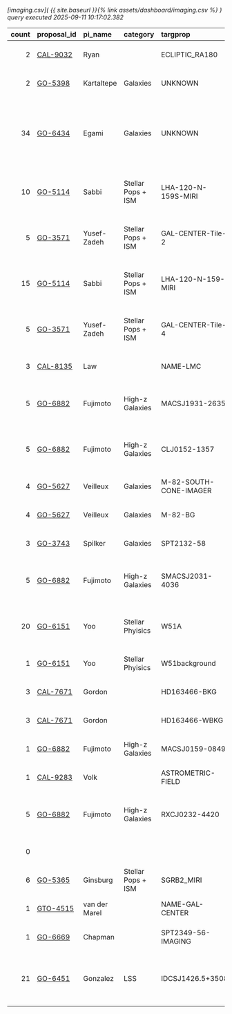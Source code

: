 
*[imaging.csv]( {{ site.baseurl }}{% link assets/dashboard/imaging.csv %} ) query executed 2025-09-11 10:17:02.382*

|   count | proposal_id                                                              | pi_name       | category           | targprop               | coords                                                                                               | exp_type           | bandpass                                            | observed         | release              |
|--------:|:-------------------------------------------------------------------------|:--------------|:-------------------|:-----------------------|:-----------------------------------------------------------------------------------------------------|:-------------------|:----------------------------------------------------|:-----------------|:---------------------|
|       2 | [CAL-9032](https://www.stsci.edu/jwst-program-info/visits/?program=9032) | Ryan          |                    | ECLIPTIC_RA180         | [j185928m4353](https://www.legacysurvey.org/viewer?ra=284.87254&dec=-43.88920&layer=ls-dr10&zoom=13) | NRC_WFSS           | F277W-GRISMR                                        | 2025-08-28 19:52 | 2025-08-29 00:50     |
|       2 | [GO-5398](https://www.stsci.edu/jwst-program-info/visits/?program=5398)  | Kartaltepe    | Galaxies           | UNKNOWN                | [j095904p0144](https://www.legacysurvey.org/viewer?ra=149.76302&dec=1.73685&layer=ls-dr10&zoom=13)   | NRC_WFSS           | F322W2-GRISMR                                       | 2025-04-14 03:51 | 2025-08-30 17:42     |
|      34 | [GO-6434](https://www.stsci.edu/jwst-program-info/visits/?program=6434)  | Egami         | Galaxies           | UNKNOWN                | [j093056p0151](https://www.legacysurvey.org/viewer?ra=142.73024&dec=1.85593&layer=ls-dr10&zoom=13)   | NRC_WFSS           | F356W-GRISMC F356W-GRISMR F444W-GRISMC F444W-GRISMR | 2025-05-25 06:09 | 2025-08-31 02:35     |
|      10 | [GO-5114](https://www.stsci.edu/jwst-program-info/visits/?program=5114)  | Sabbi         | Stellar Pops + ISM | LHA-120-N-159S-MIRI    | [j054004m6951](https://www.legacysurvey.org/viewer?ra=85.01958&dec=-69.84183&layer=ls-dr10&zoom=13)  | MIR_IMAGE          | F1000W F1280W F1500W F2100W F770W                   | 2024-08-31 03:14 | 2025-08-31 05:07     |
|       5 | [GO-3571](https://www.stsci.edu/jwst-program-info/visits/?program=3571)  | Yusef-Zadeh   | Stellar Pops + ISM | GAL-CENTER-Tile-2      | [j174536m2900](https://www.legacysurvey.org/viewer?ra=266.40002&dec=-29.00677&layer=ls-dr10&zoom=13) | MIR_IMAGE          | F1000W F1280W F1500W F560W F770W                    | 2024-08-31 11:00 | 2025-08-31 14:50     |
|      15 | [GO-5114](https://www.stsci.edu/jwst-program-info/visits/?program=5114)  | Sabbi         | Stellar Pops + ISM | LHA-120-N-159-MIRI     | [j053944m6946](https://www.legacysurvey.org/viewer?ra=84.93737&dec=-69.76628&layer=ls-dr10&zoom=13)  | MIR_IMAGE          | F1000W F1280W F1500W F2100W F770W                   | 2024-08-31 07:53 | 2025-08-31 19:02     |
|       5 | [GO-3571](https://www.stsci.edu/jwst-program-info/visits/?program=3571)  | Yusef-Zadeh   | Stellar Pops + ISM | GAL-CENTER-Tile-4      | [j174544m2902](https://www.legacysurvey.org/viewer?ra=266.43166&dec=-29.02798&layer=ls-dr10&zoom=13) | MIR_IMAGE          | F1000W F1280W F1500W F560W F770W                    | 2024-09-01 12:33 | 2025-09-01 13:28     |
|       3 | [CAL-8135](https://www.stsci.edu/jwst-program-info/visits/?program=8135) | Law           |                    | NAME-LMC               | [j052336m6945](https://www.legacysurvey.org/viewer?ra=80.89418&dec=-69.75611&layer=ls-dr10&zoom=13)  | MIR_IMAGE          | F1000W F2100W F2550W                                | 2025-09-01 05:03 | 2025-09-01 14:38     |
|       5 | [GO-6882](https://www.stsci.edu/jwst-program-info/visits/?program=6882)  | Fujimoto      | High-z Galaxies    | MACSJ1931-2635         | [j193148m2635](https://www.legacysurvey.org/viewer?ra=292.95708&dec=-26.57611&layer=ls-dr10&zoom=13) | NIS_IMAGE          | F115W F150W F200W F277W F356W                       | 2025-09-01 03:24 | 2025-09-02 08:11     |
|       5 | [GO-6882](https://www.stsci.edu/jwst-program-info/visits/?program=6882)  | Fujimoto      | High-z Galaxies    | CLJ0152-1357           | [j015244m1358](https://www.legacysurvey.org/viewer?ra=28.17875&dec=-13.95861&layer=ls-dr10&zoom=13)  | NIS_IMAGE          | F115W F150W F200W F277W F356W                       | 2025-09-02 23:19 | 2025-09-03 06:19     |
|       4 | [GO-5627](https://www.stsci.edu/jwst-program-info/visits/?program=5627)  | Veilleux      | Galaxies           | M-82-SOUTH-CONE-IMAGER | [j095552p6940](https://www.legacysurvey.org/viewer?ra=148.96969&dec=69.66688&layer=ls-dr10&zoom=13)  | MIR_IMAGE          | F1500W F1800W                                       | 2025-03-03 03:27 | 2025-09-03 22:14     |
|       4 | [GO-5627](https://www.stsci.edu/jwst-program-info/visits/?program=5627)  | Veilleux      | Galaxies           | M-82-BG                | [j095336p6942](https://www.legacysurvey.org/viewer?ra=148.40000&dec=69.69289&layer=ls-dr10&zoom=13)  | MIR_IMAGE          | F1500W F1800W                                       | 2025-03-03 05:20 | 2025-09-03 22:17     |
|       3 | [GO-3743](https://www.stsci.edu/jwst-program-info/visits/?program=3743)  | Spilker       | Galaxies           | SPT2132-58             | [j213244m5803](https://www.legacysurvey.org/viewer?ra=323.18009&dec=-58.04614&layer=ls-dr10&zoom=13) | MIR_IMAGE          | F1000W F560W F770W                                  | 2024-09-05 16:08 | 2025-09-05 19:43     |
|       5 | [GO-6882](https://www.stsci.edu/jwst-program-info/visits/?program=6882)  | Fujimoto      | High-z Galaxies    | SMACSJ2031-4036        | [j203152m4038](https://www.legacysurvey.org/viewer?ra=307.97196&dec=-40.62521&layer=ls-dr10&zoom=13) | NIS_IMAGE          | F115W F150W F200W F277W F356W                       | 2025-09-06 22:04 | 2025-09-07 20:15     |
|      20 | [GO-6151](https://www.stsci.edu/jwst-program-info/visits/?program=6151)  | Yoo           | Stellar Phyisics   | W51A                   | [j192344p1431](https://www.legacysurvey.org/viewer?ra=290.92555&dec=14.51306&layer=ls-dr10&zoom=13)  | MIR_IMAGE          | F1000W F1280W F2100W F560W F770W                    | 2024-09-08 12:47 | 2025-09-08 19:19     |
|       1 | [GO-6151](https://www.stsci.edu/jwst-program-info/visits/?program=6151)  | Yoo           | Stellar Phyisics   | W51background          | [j192356p1430](https://www.legacysurvey.org/viewer?ra=290.97914&dec=14.49170&layer=ls-dr10&zoom=13)  | MIR_IMAGE          | F2100W                                              | 2024-09-08 13:26 | 2025-09-08 19:32     |
|       3 | [CAL-7671](https://www.stsci.edu/jwst-program-info/visits/?program=7671) | Gordon        |                    | HD163466-BKG           | [j175324p6025](https://www.legacysurvey.org/viewer?ra=268.35570&dec=60.41334&layer=ls-dr10&zoom=13)  | MIR_IMAGE          | F770W                                               | 2025-09-07 14:33 | 2025-09-08 20:30     |
|       3 | [CAL-7671](https://www.stsci.edu/jwst-program-info/visits/?program=7671) | Gordon        |                    | HD163466-WBKG          | [j175224p6024](https://www.legacysurvey.org/viewer?ra=268.10570&dec=60.39668&layer=ls-dr10&zoom=13)  | MIR_IMAGE          | F770W                                               | 2025-09-07 15:33 | 2025-09-08 20:36     |
|       1 | [GO-6882](https://www.stsci.edu/jwst-program-info/visits/?program=6882)  | Fujimoto      | High-z Galaxies    | MACSJ0159-0849         | [j015948m0850](https://www.legacysurvey.org/viewer?ra=29.95583&dec=-8.83333&layer=ls-dr10&zoom=13)   | NIS_IMAGE          | F115W                                               | 2025-09-03 11:20 | 2025-09-09 16:29     |
|       1 | [CAL-9283](https://www.stsci.edu/jwst-program-info/visits/?program=9283) | Volk          |                    | ASTROMETRIC-FIELD      | [j052156m6930](https://www.legacysurvey.org/viewer?ra=80.48542&dec=-69.49836&layer=ls-dr10&zoom=13)  | NIS_IMAGE          | F200W                                               | 2025-09-09 12:51 | 2025-09-10 02:31     |
|       5 | [GO-6882](https://www.stsci.edu/jwst-program-info/visits/?program=6882)  | Fujimoto      | High-z Galaxies    | RXCJ0232-4420          | [j023220m4421](https://www.legacysurvey.org/viewer?ra=38.07542&dec=-44.34581&layer=ls-dr10&zoom=13)  | NIS_IMAGE          | F115W F150W F200W F277W F356W                       | 2025-09-10 09:31 | 2025-09-11 09:11     |
|       0 |                                                                          |               |                    |                        |                                                                                                      |                    |                                                     | **Now**          | **2025-09-11 10:17** |
|       6 | [GO-5365](https://www.stsci.edu/jwst-program-info/visits/?program=5365)  | Ginsburg      | Stellar Pops + ISM | SGRB2_MIRI             | [j174720m2824](https://www.legacysurvey.org/viewer?ra=266.83323&dec=-28.39742&layer=ls-dr10&zoom=13) | MIR_IMAGE          | F1280W F2550W F770W                                 | 2024-09-15 10:33 | 2025-09-15 20:15     |
|       1 | [GTO-4515](https://www.stsci.edu/jwst-program-info/visits/?program=4515) | van der Marel |                    | NAME-GAL-CENTER        | [j174540m2900](https://www.legacysurvey.org/viewer?ra=266.41683&dec=-29.00778&layer=ls-dr10&zoom=13) | NIS_IMAGE          | F140M                                               | 2024-09-17 22:25 | 2025-09-18 12:49     |
|       1 | [GO-6669](https://www.stsci.edu/jwst-program-info/visits/?program=6669)  | Chapman       |                    | SPT2349-56-IMAGING     | [j234944m5638](https://www.legacysurvey.org/viewer?ra=357.42850&dec=-56.64050&layer=ls-dr10&zoom=13) | MIR_IMAGE          | F1800W                                              | 2024-09-18 07:03 | 2025-09-18 18:50     |
|      21 | [GO-6451](https://www.stsci.edu/jwst-program-info/visits/?program=6451)  | Gonzalez      | LSS                | IDCSJ1426.5+3508       | [j142632p3508](https://www.legacysurvey.org/viewer?ra=216.63729&dec=35.13987&layer=ls-dr10&zoom=13)  | NIS_IMAGE NIS_WFSS | F200W F444WP GR150C-F200W GR150R-F200W              | 2025-03-23 16:46 | 2025-09-23 23:31     |